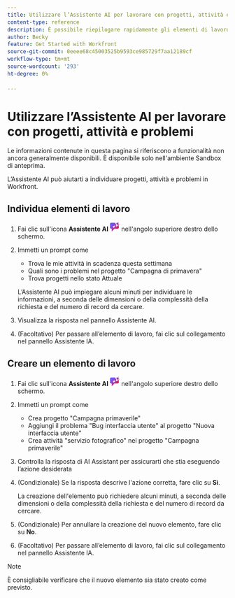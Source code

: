 ```yaml
---
title: Utilizzare l’Assistente AI per lavorare con progetti, attività e problemi
content-type: reference
description: È possibile riepilogare rapidamente gli elementi di lavoro e i documenti utilizzando la funzionalità Riepiloga.
author: Becky
feature: Get Started with Workfront
source-git-commit: 0eeee68c45003525b9593ce985729f7aa12189cf
workflow-type: tm+mt
source-wordcount: '293'
ht-degree: 0%

---
```


# Utilizzare l’Assistente AI per lavorare con progetti, attività e problemi

<span class="preview">Le informazioni contenute in questa pagina si riferiscono a funzionalità non ancora generalmente disponibili. È disponibile solo nell&#39;ambiente Sandbox di anteprima.</span>


L’Assistente AI può aiutarti a individuare progetti, attività e problemi in Workfront.

## Individua elementi di lavoro

1. Fai clic sull&#39;icona **Assistente AI** ![Icona Assistente AI](assets/ai-assistant-icon.png) nell&#39;angolo superiore destro dello schermo.
1. Immetti un prompt come

   * Trova le mie attività in scadenza questa settimana
   * Quali sono i problemi nel progetto &quot;Campagna di primavera&quot;
   * Trova progetti nello stato Attuale

   L’Assistente AI può impiegare alcuni minuti per individuare le informazioni, a seconda delle dimensioni o della complessità della richiesta e del numero di record da cercare.
1. Visualizza la risposta nel pannello Assistente AI.
1. (Facoltativo) Per passare all’elemento di lavoro, fai clic sul collegamento nel pannello Assistente IA.

## Creare un elemento di lavoro

1. Fai clic sull&#39;icona **Assistente AI** ![Icona Assistente AI](assets/ai-assistant-icon.png) nell&#39;angolo superiore destro dello schermo.
1. Immetti un prompt come

   * Crea progetto &quot;Campagna primaverile&quot;
   * Aggiungi il problema &quot;Bug interfaccia utente&quot; al progetto &quot;Nuova interfaccia utente&quot;
   * Crea attività &quot;servizio fotografico&quot; nel progetto &quot;Campagna primaverile&quot;

1. Controlla la risposta di AI Assistant per assicurarti che stia eseguendo l’azione desiderata
1. (Condizionale) Se la risposta descrive l&#39;azione corretta, fare clic su **Sì**.

   La creazione dell&#39;elemento può richiedere alcuni minuti, a seconda delle dimensioni o della complessità della richiesta e del numero di record da cercare.
1. (Condizionale) Per annullare la creazione del nuovo elemento, fare clic su **No**.
1. (Facoltativo) Per passare all’elemento di lavoro, fai clic sul collegamento nel pannello Assistente IA.

>[!NOTE]
>
>È consigliabile verificare che il nuovo elemento sia stato creato come previsto.



<!--

## Update a work item

1. Click the **AI Assistant** icon ![AI Assistant icon](assets/ai-assistant-icon.png) near the upper-right corner of the screen.
1. Enter a prompt such as 

   * Assign task "Photoshoot" to me
   * Change "Spring Campaign" status to Current 

1. Check the AI Assistant response to ensure that it is taking the desired action
1. (Conditional) If the response describes the correct action, click **Yes**.

   AI Assistant may take a few moments to update the item, depending on how large or complex the prompt is and how many records it needs to search.
1. (Conditional) To cancel the creation of the new item, click **No**.
1. (Optional) To go to the work item, click the link in the AI Assistant panel.

-->
